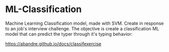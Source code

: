 # ML-Classification
Machine Learning Classification model, made with SVM. Create in response to an job's interview challenge. The objective is create a classification ML model that can predict the typer through it's typing behavior:

https://abandre.github.io/docs/classifexercise
